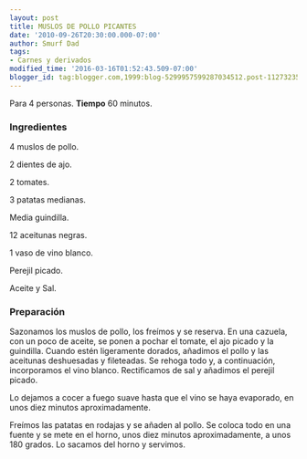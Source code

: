 ```yaml
---
layout: post
title: MUSLOS DE POLLO PICANTES
date: '2010-09-26T20:30:00.000-07:00'
author: Smurf Dad
tags:
- Carnes y derivados
modified_time: '2016-03-16T01:52:43.509-07:00'
blogger_id: tag:blogger.com,1999:blog-5299957599287034512.post-1127323598314654583
---
```


Para 4 personas.
<b>Tiempo</b> 60 minutos.

<h3>Ingredientes</h3>

4 muslos de pollo.

2 dientes de ajo.

2 tomates.

3 patatas medianas.

Media guindilla.

12 aceitunas negras.

1 vaso de vino blanco.

Perejil picado.

Aceite y Sal.

<h3>Preparación</h3>

Sazonamos los muslos de pollo, los freímos y se reserva. En una cazuela, con un poco de aceite, se ponen a pochar el tomate, el ajo picado y la guindilla. Cuando estén ligeramente dorados, añadimos el pollo y las aceitunas deshuesadas y fileteadas. Se rehoga todo y, a continuación, incorporamos el vino blanco. Rectificamos de sal y añadimos el perejil picado.

Lo dejamos a cocer a fuego suave hasta que el vino se haya evaporado, en unos diez minutos aproximadamente.

Freímos las patatas en rodajas y se añaden al pollo. Se coloca todo en una fuente y se mete en el horno, unos diez minutos aproximadamente, a unos 180 grados. Lo sacamos del horno y servimos.


